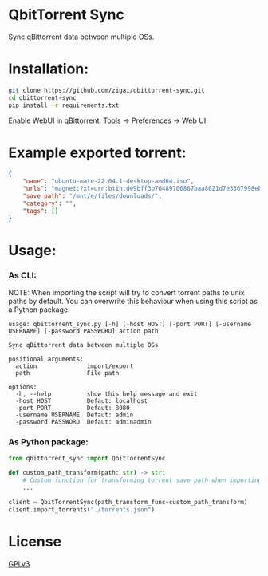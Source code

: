 # QbitTorrent Sync
Sync qBittorrent data between multiple OSs.

# Installation:
``` bash
git clone https://github.com/zigai/qbittorrent-sync.git
cd qbittorrent-sync
pip install -r requirements.txt
```
Enable WebUI in qBittorrent: Tools -> Preferences -> Web UI

# Example exported torrent:
``` json
{
    "name": "ubuntu-mate-22.04.1-desktop-amd64.iso",
    "urls": "magnet:?xt=urn:btih:de9bff3b76489706867baa8021d7e3367998ebba&dn=ubuntu-mate-22.04.1-desktop-amd64.iso&tr=https%3a%2f%2ftorrent.ubuntu.com%2fannounce",
    "save_path": "/mnt/e/files/downloads/",
    "category": "",
    "tags": []
}
```
# Usage:


### As CLI:
NOTE: When importing the script will try to convert torrent paths to unix paths by default. You can overwrite this behaviour when using this script as a Python package. 

```
usage: qbittorrent_sync.py [-h] [-host HOST] [-port PORT] [-username USERNAME] [-password PASSWORD] action path

Sync qBittorrent data between multiple OSs

positional arguments:
  action              import/export
  path                File path

options:
  -h, --help          show this help message and exit
  -host HOST          Defaut: localhost
  -port PORT          Defaut: 8080
  -username USERNAME  Defaut: admin
  -password PASSWORD  Defaut: adminadmin
```

### As Python package:

``` python
from qbittorrent_sync import QbitTorrentSync

def custom_path_transform(path: str) -> str:
    # Custom function for transforming torrent save path when importing
    ...

client = QbitTorrentSync(path_transform_func=custom_path_transform)
client.import_torrents("./torrents.json")
```
# License
[GPLv3](LICENSE)
